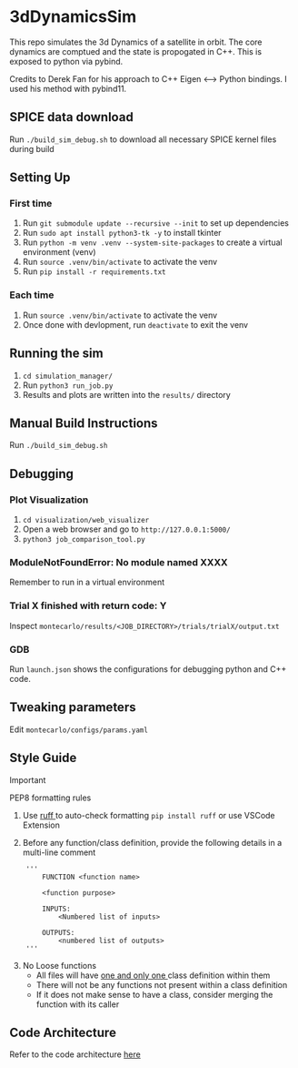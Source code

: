 # 3dDynamicsSim

This repo simulates the 3d Dynamics of a satellite in orbit. The core dynamics are comptued and the state is propogated in C++. This is exposed to python via pybind. 

Credits to Derek Fan for his approach to C++ Eigen <--> Python bindings. I used his method with pybind11. 

## SPICE data download
Run `./build_sim_debug.sh` to download all necessary SPICE kernel files during build

## Setting Up
### First time
1. Run `git submodule update --recursive --init` to set up dependencies
2. Run `sudo apt install python3-tk -y` to install tkinter
3. Run `python -m venv .venv --system-site-packages` to create a virtual environment (venv)
4. Run `source .venv/bin/activate` to activate the venv
5. Run `pip install -r requirements.txt`

### Each time
1. Run `source .venv/bin/activate` to activate the venv
2. Once done with devlopment, run `deactivate` to exit the venv

## Running the sim
1. `cd simulation_manager/`
2. Run `python3 run_job.py`
3. Results and plots are written into the `results/` directory
 
## Manual Build Instructions
Run `./build_sim_debug.sh`

## Debugging

### Plot Visualization
1. `cd visualization/web_visualizer`
2. Open a web browser and go to `http://127.0.0.1:5000/`
3. `python3 job_comparison_tool.py`

### ModuleNotFoundError: No module named XXXX
Remember to run in a virtual environment

### Trial X finished with return code: Y
Inspect `montecarlo/results/<JOB_DIRECTORY>/trials/trialX/output.txt` 

### GDB
Run `launch.json` shows the configurations for debugging python and C++ code.


## Tweaking parameters
Edit `montecarlo/configs/params.yaml`

## Style Guide
> [!IMPORTANT]
> PEP8 formatting rules

1. Use <u> ruff </u> to auto-check formatting
``` pip install ruff ``` or use VSCode Extension

2. Before any function/class definition, provide the following details in a multi-line comment
```
    '''
        FUNCTION <function name>

        <function purpose>
        
        INPUTS:
            <Numbered list of inputs>
            
        OUTPUTS:
            <numbered list of outputs>
    '''  
```

3. No Loose functions
    - All files will have <u> one and only one </u> class definition within them
    - There will not be any functions not present within a class definition
    - If it does not make sense to have a class, consider merging the function with its caller

## Code Architecture
Refer to the code architecture <a href="https://www.notion.so/Physics-Model-Simulation-Architecture-10648018d82a80d4a90ce8fb38b47777">here</a>
